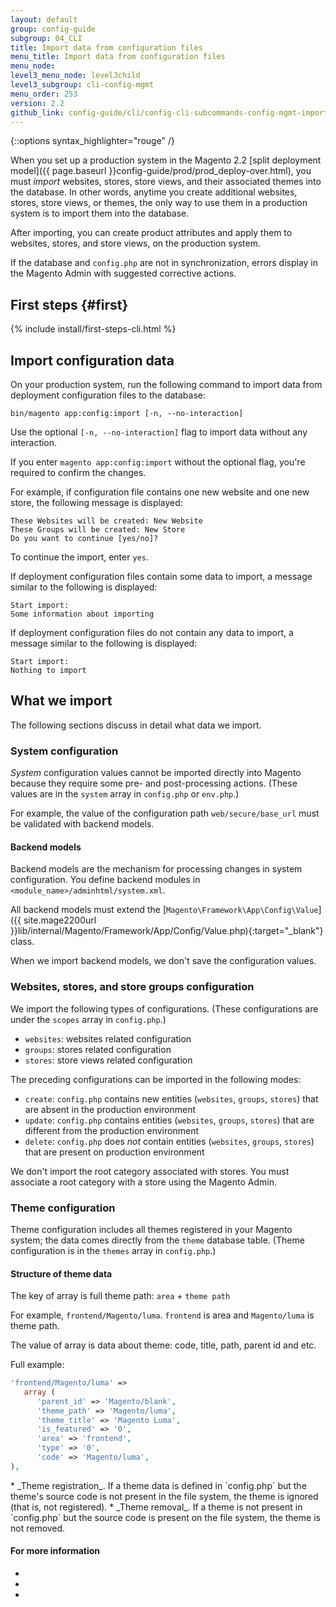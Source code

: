 ```yaml
---
layout: default
group: config-guide
subgroup: 04_CLI
title: Import data from configuration files
menu_title: Import data from configuration files
menu_node:
level3_menu_node: level3child
level3_subgroup: cli-config-mgmt
menu_order: 253
version: 2.2
github_link: config-guide/cli/config-cli-subcommands-config-mgmt-import.md
---
```


{::options syntax_highlighter="rouge" /}

When you set up a production system in the Magento 2.2 [split deployment model]({{ page.baseurl }}config-guide/prod/prod_deploy-over.html), you must _import_ websites, stores, store views, and their associated themes into the database. In other words, anytime you create additional websites, stores, store views, or themes, the only way to use them in a production system is to import them into the database.

After importing, you can create product attributes and apply them to websites, stores, and store views, on the production system.

If the database and `config.php` are not in synchronization, errors display in the Magento Admin with suggested corrective actions.

## First steps {#first}

{% include install/first-steps-cli.html %}

## Import configuration data
On your production system, run the following command to import data from deployment configuration files to the database:

    bin/magento app:config:import [-n, --no-interaction]

Use the optional `[-n, --no-interaction]` flag to import data without any interaction.

If you enter `magento app:config:import` without the optional flag, you're required to confirm the changes.

For example, if configuration file contains one new website and one new store, the following  message is displayed:

    These Websites will be created: New Website
    These Groups will be created: New Store
    Do you want to continue [yes/no]?

To continue the import, enter `yes`.

If deployment configuration files contain some data to import, a message similar to the following is displayed:

    Start import:
    Some information about importing

If deployment configuration files do not contain any data to import, a message similar to the following is displayed:

    Start import:
    Nothing to import

## What we import
The following sections discuss in detail what data we import.

### System configuration
_System_ configuration values cannot be imported directly into Magento because they require some pre- and post-processing actions. (These values are in the `system` array in `config.php` or `env.php`.)

For example, the value of the configuration path `web/secure/base_url` must be validated with backend models.

#### Backend models
Backend models are the mechanism for processing changes in system configuration. You define backend modules in `<module_name>/adminhtml/system.xml`.

All backend models must extend the [`Magento\Framework\App\Config\Value`]({{ site.mage2200url }}lib/internal/Magento/Framework/App/Config/Value.php){:target="_blank"} class.

When we import backend models, we don't save the configuration values.

### Websites, stores, and store groups configuration
We import the following types of configurations. (These configurations are under the `scopes` array in `config.php`.)

*   `websites`: websites related configuration
*   `groups`: stores related configuration
*   `stores`: store views related configuration

The preceding configurations can be imported in the following modes:

*   `create`: `config.php` contains new entities (`websites`, `groups`, `stores`) that are absent in the production environment
*   `update`: `config.php` contains entities (`websites`, `groups`, `stores`) that are different from the production environment
*   `delete`: `config.php` does _not_ contain entities (`websites`, `groups`, `stores`) that are present on production environment

<div class="bs-callout bs-callout-info" id="info" markdown="1">
We don't import the root category associated with stores. You must associate a root category with a store using the Magento Admin.
</div> 

### Theme configuration
Theme configuration includes all themes registered in your Magento system; the data comes directly from the `theme` database table. (Theme configuration is in the `themes` array in `config.php`.)

#### Structure of theme data
The key of array is full theme path: `area` + `theme path`

For example, `frontend/Magento/luma`. `frontend` is area and `Magento/luma` is theme path.

The value of array is data about theme: code, title, path, parent id and etc.

Full example:

```php
'frontend/Magento/luma' => 
   array (
      'parent_id' => 'Magento/blank',
      'theme_path' => 'Magento/luma',
      'theme_title' => 'Magento Luma',
      'is_featured' => '0',
      'area' => 'frontend',
      'type' => '0',
      'code' => 'Magento/luma',
),
``` 
    
<div class="bs-callout bs-callout-info" id="info" markdown="1">
*   _Theme registration_. If a theme data is defined in `config.php` but the theme's source code is  not present in the file system, the theme is ignored (that is, not registered).
*   _Theme removal_. If a theme is not present in `config.php` but the source code is present on the file system, the theme is not removed.
</div> 

#### For more information
*   []()
*   []()
*   []()

